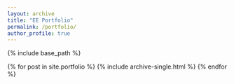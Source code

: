 ```yaml
---
layout: archive
title: "EE Portfolio"
permalink: /portfolio/
author_profile: true
---
```



{% include base_path %}

{% for post in site.portfolio %}
  {% include archive-single.html %}
{% endfor %}


